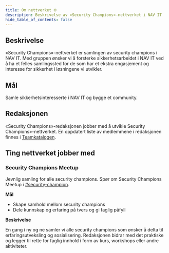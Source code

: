 ```yaml
---
title: Om nettverket 🌐
description: Beskrivelse av «Security Champions»-nettverket i NAV IT
hide_table_of_contents: false
---
```


## Beskrivelse

«Security Champions»-nettverket er samlingen av security champions i NAV IT. Med gruppen ønsker vi å forsterke sikkerhetsarbeidet i NAV IT ved å ha et felles samlingssted for de som har et ekstra engasjement og interesse for sikkerhet i løsningene vi utvikler.

## Mål

Samle sikkerhetsinteresserte i NAV IT og bygge et community.

## Redaksjonen

«Security Champions»-redaksjonen jobber med å utvikle Security Champions»-nettverket.
En oppdatert liste av medlemmene i redaksjonen finnes i [Teamkatalogen](https://teamkatalog.intern.nav.no/team/b5915f11-0740-4a2e-b767-6ac5c407e9c7).

## Ting nettverket jobber med

### Security Champions Meetup

Jevnlig samling for alle security champions.
Spør om Security Champions Meetup i [#security-champion](https://nav-it.slack.com/archives/CN8N938K1).

**Mål**

- Skape samhold mellom security champions
- Dele kunnskap og erfaring på tvers og gi faglig påfyll

**Beskrivelse**

En gang i ny og ne samler vi alle security champions som ønsker å delta til erfaringsutveksling og sosialisering. Redaksjonen bidrar med det praktiske og legger til rette for faglig innhold i form av kurs, workshops eller andre aktiviteter.
